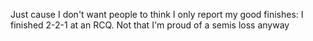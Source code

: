Just cause I don't want people to think I only report my good finishes: I finished 2-2-1 at an RCQ. Not that I'm proud of a semis loss anyway

